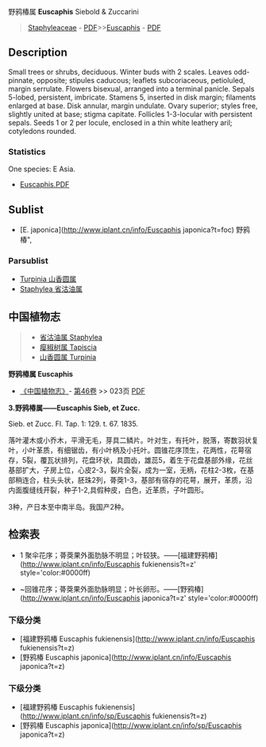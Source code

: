野鸦椿属  **Euscaphis** Siebold & Zuccarini

> [Staphyleaceae](http://www.iplant.cn/info/Staphyleaceae?t=foc) - [PDF](http://www.iplant.cn/foc/pdf/Staphyleaceae.pdf)>>[Euscaphis](http://www.iplant.cn/info/Euscaphis?t=foc) - [PDF](http://www.iplant.cn/foc/pdf/Euscaphis.pdf)

## Description

Small trees or shrubs, deciduous. Winter buds with 2 scales. Leaves odd-pinnate, opposite; stipules caducous; leaflets subcoriaceous, petioluled, margin serrulate. Flowers bisexual, arranged into a terminal panicle. Sepals 5-lobed, persistent, imbricate. Stamens 5, inserted in disk margin; filaments enlarged at base. Disk annular, margin undulate. Ovary superior; styles free, slightly united at base; stigma capitate. Follicles 1-3-locular with persistent sepals. Seeds 1 or 2 per locule, enclosed in a thin white leathery aril; cotyledons rounded.

### Statistics
One species: E Asia.


* [Euscaphis.PDF](http://www.iplant.cn/foc/pdf/Euscaphis.pdf)

## Sublist

* [E.  japonica](http://www.iplant.cn/info/Euscaphis japonica?t=foc) 野鸦椿",

### Parsublist

* [Turpinia  山香圆属](http://www.iplant.cn/info/Turpinia?t=foc)
* [Staphylea  省沽油属](http://www.iplant.cn/info/Staphylea?t=foc)

## 中国植物志

> * [省沽油属  Staphylea](http://www.iplant.cn/info/Staphylea?t=z)
> * [瘿椒树属  Tapiscia](http://www.iplant.cn/info/Tapiscia?t=z)
> * [山香圆属  Turpinia](http://www.iplant.cn/info/Turpinia?t=z)


**野鸦椿属 Euscaphis**

* [《中国植物志》](http://www.iplant.cn/frps)- [第46卷](http://www.iplant.cn/frps/vol/46) >> 023页 [PDF](http://www.iplant.cn/frps/pdf/46/023y.pdf)


**3.野鸦椿属——Euscaphis Sieb, et Zucc.**

Sieb. et Zucc. Fl. Tap. 1: 129. t. 67. 1835.

落叶灌木或小乔木，平滑无毛，芽具二鳞片。叶对生，有托叶，脱落，寄数羽状复叶，小叶革质，有细锯齿，有小叶柄及小托叶。圆锥花序顶生，花两性，花萼宿存，5裂，覆瓦状排列，花盘环状，具圆齿，雄蕊5，着生于花盘基部外缘，花丝基部扩大，子房上位，心皮2-3，裂片全裂，成为一室，无柄，花柱2-3枚，在基部稍连合，柱头头状，胚珠2列，蓇葖1-3，基部有宿存的花萼，展开，革质，沿内面腹缝线开裂，种子1-2,具假种皮，白色，近革质，子叶圆形。

3种，产日本至中南半岛。我国产2种。

## 检索表

* 1 聚伞花序；蓇葖果外面肋脉不明显；叶较狭。——[福建野鸦椿](http://www.iplant.cn/info/Euscaphis fukienensis?t=z'  style='color:#0000ff)

* ~回锥花序；蓇葖果外面肋脉明显；叶长卵形。——[野鸦椿](http://www.iplant.cn/info/Euscaphis japonica?t=z'  style='color:#0000ff)

### 下级分类
* [福建野鸦椿  Euscaphis fukienensis](http://www.iplant.cn/info/Euscaphis fukienensis?t=z)
* [野鸦椿  Euscaphis japonica](http://www.iplant.cn/info/Euscaphis japonica?t=z)

### 下级分类
* [福建野鸦椿  Euscaphis fukienensis](http://www.iplant.cn/info/sp/Euscaphis fukienensis?t=z)
* [野鸦椿  Euscaphis japonica](http://www.iplant.cn/info/sp/Euscaphis japonica?t=z)
